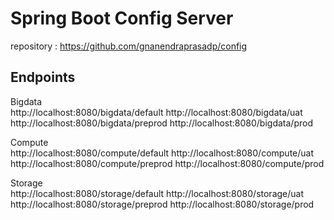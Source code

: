 # Spring Boot Config Server
repository : https://github.com/gnanendraprasadp/config

## Endpoints
Bigdata<br/>
http://localhost:8080/bigdata/default
http://localhost:8080/bigdata/uat
http://localhost:8080/bigdata/preprod
http://localhost:8080/bigdata/prod

Compute<br/>
http://localhost:8080/compute/default
http://localhost:8080/compute/uat
http://localhost:8080/compute/preprod
http://localhost:8080/compute/prod

Storage<br/>
http://localhost:8080/storage/default
http://localhost:8080/storage/uat
http://localhost:8080/storage/preprod
http://localhost:8080/storage/prod
